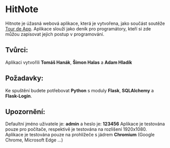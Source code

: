 # HitNote
Hitnote je úžasná webová aplikace, která je vytvořena, jako součást soutěže [Tour de App](https://tourdeapp.cz/). Aplikace slouží jako deník pro programátory, kteří si zde můžou zapisovat jejich postup v programování.
## Tvůrci:
Aplikaci vytvořili **Tomáš Hanák**, **Šimon Halas** a **Adam Hladík**
## Požadavky: 
Ke spuštění budete potřebovat **Python** s moduly **Flask**, **SQLAlchemy** a **Flask-Login**.
## Upozornění:
Defaultní jméno uživatele je: **admin** a heslo je: **123456**
Aplikace je testována pouze pro počítače, respektivě je testována na rozlišení 1920x1080.
Aplikace je testována pouze na prohlížeče s jádrem **Chromium** (Google Chrome, Microsoft Edge ...)
